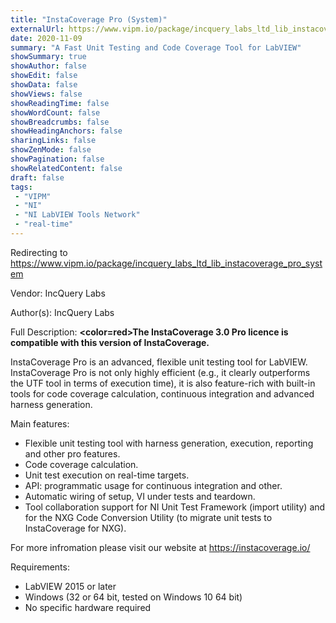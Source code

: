 ```yaml
---
title: "InstaCoverage Pro (System)"
externalUrl: https://www.vipm.io/package/incquery_labs_ltd_lib_instacoverage_pro_system
date: 2020-11-09
summary: "A Fast Unit Testing and Code Coverage Tool for LabVIEW"
showSummary: true
showAuthor: false
showEdit: false
showData: false
showViews: false
showReadingTime: false
showWordCount: false
showBreadcrumbs: false
showHeadingAnchors: false
sharingLinks: false
showZenMode: false
showPagination: false
showRelatedContent: false
draft: false
tags:
 - "VIPM"
 - "NI"
 - "NI LabVIEW Tools Network"
 - "real-time"
---
```


Redirecting to https://www.vipm.io/package/incquery_labs_ltd_lib_instacoverage_pro_system

Vendor: IncQuery Labs

Author(s): IncQuery Labs
 
Full Description:
**<color=red>The InstaCoverage 3.0 Pro licence is compatible with this version of InstaCoverage.</color>**

InstaCoverage Pro is an advanced, flexible unit testing tool for LabVIEW. InstaCoverage Pro is not only highly efficient (e.g., it clearly outperforms the UTF tool in terms of execution time), it is also feature-rich with built-in tools for code coverage calculation, continuous integration and advanced harness generation.

Main features:

 - Flexible unit testing tool with harness generation, execution, reporting and other pro features.
 - Code coverage calculation.
 - Unit test execution on real-time targets.
 - API: programmatic usage for continuous integration and other.
 - Automatic wiring of setup, VI under tests and teardown.
 - Tool collaboration support for NI Unit Test Framework (import utility) and for the NXG Code Conversion Utility (to migrate unit tests to InstaCoverage for NXG).

For more infromation please visit our website at https://instacoverage.io/

Requirements:
 - LabVIEW 2015 or later
 - Windows (32 or 64 bit, tested on Windows 10 64 bit)
 - No specific hardware required